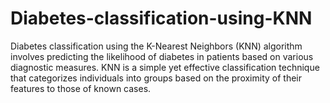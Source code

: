 # Diabetes-classification-using-KNN
Diabetes classification using the K-Nearest Neighbors (KNN) algorithm involves predicting the likelihood of diabetes in patients based on various diagnostic measures. KNN is a simple yet effective classification technique that categorizes individuals into groups based on the proximity of their features to those of known cases.
